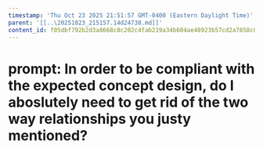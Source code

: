 ```yaml
---
timestamp: 'Thu Oct 23 2025 21:51:57 GMT-0400 (Eastern Daylight Time)'
parent: '[[..\20251023_215157.14d24738.md]]'
content_id: f05dbf792b2d3a8668c8c202c4fab219a34b604ae48923b57cd2a7858c0654fd
---
```


# prompt: In order to be compliant with the expected concept design, do I aboslutely need to get rid of the two way relationships you justy mentioned?
